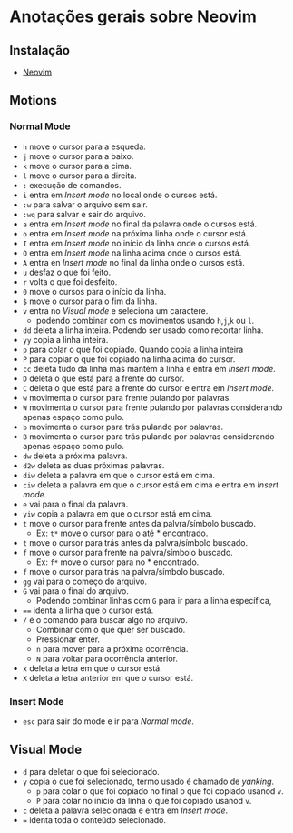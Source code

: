 # Anotações gerais sobre Neovim

## Instalação
- [Neovim](https://github.com/neovim/neovim/wiki/Installing-Neovim)

## Motions

### Normal Mode
- `h` move o cursor para a esqueda.
- `j` move o cursor para a baixo.
- `k` move o cursor para a cima.
- `l` move o cursor para a direita.
- `:` execução de comandos.
- `i` entra em *Insert mode* no local onde o cursos está.
- `:w` para salvar o arquivo sem sair.
- `:wq` para salvar e sair do arquivo.
- `a` entra em *Insert mode* no final da palavra onde o cursos está.
- `o` entra em *Insert mode* na próxima linha onde o cursor está.
- `I` entra em *Insert mode* no início da linha onde o cursos está.
- `O` entra em *Insert mode* na linha acima onde o cursos está.
- `A` entra en *Insert mode* no final da linha onde o cursos está.
- `u` desfaz o que foi feito.
- `r` volta o que foi desfeito. 
- `0` move o cursos para o início da linha.
- `$` move o cursor para o fim da linha.
- `v` entra no *Visual mode* e seleciona um caractere.
  - podendo combinar com os movimentos usando `h`,`j`,`k` ou `l`.
- `dd` deleta a linha inteira. Podendo ser usado como recortar linha.
- `yy` copia a linha inteira.
- `p` para colar o que foi copiado. Quando copia a linha inteira
- `P` para copiar o que foi copiado na linha acima do cursor.
- `cc` deleta tudo da linha mas mantém a linha e entra em *Insert mode*.
- `D` deleta o que está para a frente do cursor.
- `C` deleta o que está para a frente do cursor e entra em *Insert mode*.
- `w` movimenta o cursor para frente pulando por palavras.
- `W` movimenta o cursor para frente pulando por palavras considerando apenas espaço como pulo.
- `b` movimenta o cursor para trás pulando por palavras.
- `B` movimenta o cursor para trás pulando por palavras considerando apenas espaço como pulo.
- `dw` deleta a próxima palavra.
- `d2w` deleta as duas próximas palavras.
- `diw` deleta a palavra em que o cursor está em cima.
- `ciw` deleta a palavra em que o cursor está em cima e entra em *Insert mode*.
- `e` vai para o final da palavra.
- `yiw` copia a palavra em que o cursor está em cima.
- `t` move o cursor para frente antes da palvra/símbolo buscado.
  - Ex: `t*` move o cursor para o até * encontrado.
- `t` move o cursor para trás antes da palvra/símbolo buscado. 
- `f` move o cursor para frente na palvra/símbolo buscado.
  - Ex: `f*` move o cursor para no * encontrado.
- `f` move o cursor para trás na palvra/símbolo buscado.
- `gg` vai para o começo do arquivo.
- `G` vai para o final do arquivo.
  - Podendo combinar linhas com `G` para ir para a linha específica,
- `==` identa a linha que o cursor está.
- `/` é o comando para buscar algo no arquivo.
  - Combinar com o que quer ser buscado.
  - Pressionar enter.
  - `n` para mover para a próxima ocorrência.
  - `N` para voltar para ocorrência anterior.
- `x` deleta a letra em que o cursor está.
- `X` deleta a letra anterior em que o cursor está.

### Insert Mode
- `esc` para sair do mode e ir para *Normal mode*.

## Visual Mode
- `d` para deletar o que foi selecionado.
- `y` copia o que foi selecionado, termo usado é chamado de *yanking*.
  - `p` para colar o que foi copiado no final o que foi copiado usanod `v`.
  - `P` para colar no início da linha o que foi copiado usanod `v`.
- `c` deleta a palavra selecionada e entra em *Insert mode*.
- `=` identa toda o conteúdo selecionado.